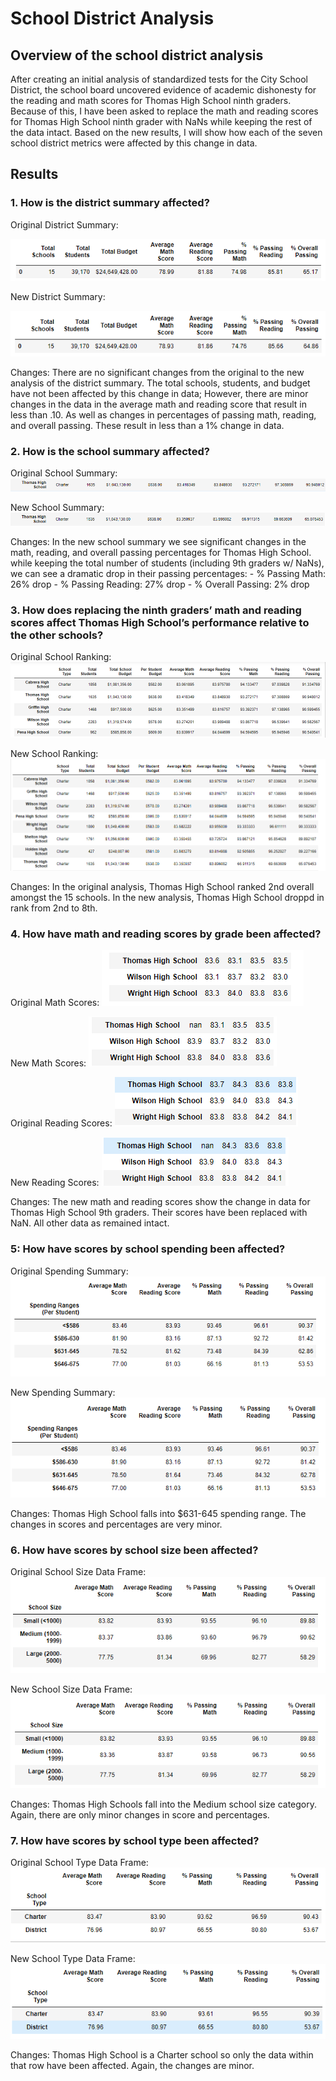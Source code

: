 # School District Analysis

## Overview of the school district analysis

After creating an initial analysis of standardized tests for the City School District, the school board uncovered evidence of academic dishonesty for the reading and math scores for Thomas High School ninth graders. Because of this, I have been asked to replace the math and reading scores for Thomas High School ninth grader with NaNs while keeping the rest of the data intact. Based on the new results, I will show how each of the seven school district metrics were affected by this change in data.

## Results

### 1. How is the district summary affected?

Original District Summary:

![original_district_summary](Resources/original_district_summary.png)

New District Summary:

![new_district_summary](Resources/new_district_summary.png)

Changes:
There are no significant changes from the original to the new analysis of the district summary. The total schools, students, and budget have not been affected by this change in data; However, there are minor changes in the data in the average math and reading score that result in less than .10. As well as changes in percentages of passing math, reading, and overall passing. These result in less than a 1% change in data. 

### 2. How is the school summary affected?

Original School Summary:
![original_school_summary](Resources/original_school_summary.png)

New School Summary:
![new_school_summary](Resources/new_school_summary.png)

Changes:
In the new school summary we see significant changes in the math, reading, and overall passing percentages for Thomas High School. while keeping the total number of students (including 9th graders w/ NaNs), we can see a dramatic drop in their passing percentages:
    - % Passing Math: 26% drop
    - % Passing Reading: 27% drop
    - % Overall Passing: 2% drop

### 3. How does replacing the ninth graders’ math and reading scores affect Thomas High School’s performance relative to the other schools?

Original School Ranking:
![original_ranking](Resources/original_ranking.png)

New School Ranking:
![new_ranking](Resources/new_ranking.png)

Changes: In the original analysis, Thomas High School ranked 2nd overall amongst the 15 schools. In the new analysis, Thomas High School droppd in rank from 2nd to 8th. 

### 4. How have math and reading scores by grade been affected?

Original Math Scores:
![original_math_scores](Resources/original_math_scores.png)

New Math Scores:
![new_math_scores](Resources/new_math_scores.png)

Original Reading Scores:
![original_reading_scores](Resources/original_reading_scores.png)

New Reading Scores:
![new_reading_scores](Resources/new_reading_scores.png)

Changes:
The new math and reading scores show the change in data for Thomas High School 9th graders. Their scores have been replaced with NaN. All other data as remained intact. 

### 5: How have scores by school spending been affected?

Original Spending Summary:
![original_spending](Resources/original_spending.png)

New Spending Summary:
![new_spending](Resources/new_spending.png)

Changes:
Thomas High School falls into $631-645 spending range. The changes in scores and percentages are very minor.

### 6. How have scores by school size been affected?

Original School Size Data Frame:
![original_school_size](Resources/original_school_size.png)

New School Size Data Frame:
![new_school_size](Resources/new_school_size.png)

Changes:
Thomas High Schools fall into the Medium school size category. Again, there are only minor changes in score and percentages.

### 7. How have scores by school type been affected?

Original School Type Data Frame:
![original_school_type](Resources/original_school_type.png)

New School Type Data Frame:
![new_school_type](Resources/new_school_type.png)

Changes:
Thomas High School is a Charter school so only the data within that row have been affected. Again, the changes are minor. 